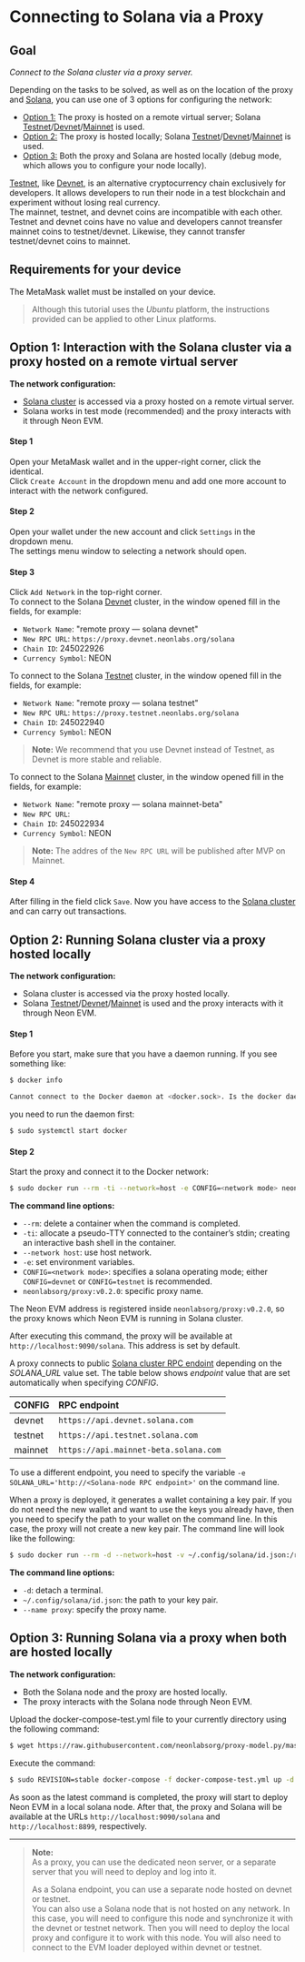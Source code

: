 # Connecting to Solana via a Proxy

## Goal
*Connect to the Solana cluster via a proxy server.*

Depending on the tasks to be solved, as well as on the location of the proxy and [Solana](https://docs.solana.com/introduction), you can use one of 3 options for configuring the network:
  * [Option 1:](#option-1-interaction-with-the-solana-cluster-via-a-proxy-hosted-on-a-remote-virtual-server) The proxy is hosted on a remote virtual server; Solana [Testnet](https://docs.solana.com/clusters#testnet)/[Devnet](https://docs.solana.com/clusters#devnet)/[Mainnet](https://docs.solana.com/clusters#mainnet-beta) is used.
  * [Option 2:](#option-2-running-solana-testnet-via-a-proxy-hosted-locally) The proxy is hosted locally; Solana [Testnet](https://docs.solana.com/clusters#testnet)/[Devnet](https://docs.solana.com/clusters#devnet)/[Mainnet](https://docs.solana.com/clusters#mainnet-beta) is used.
  * [Option 3:](#option-3-running-solana-via-a-proxy-when-both-are-hosted-locally) Both the proxy and Solana are hosted locally (debug mode, which allows you to configure your node locally).

[Testnet](https://docs.solana.com/clusters#testnet), like [Devnet](https://docs.solana.com/clusters#devnet), is an alternative cryptocurrency chain exclusively for developers. It allows developers to run their node in a test blockchain and experiment without losing real currency.  
The mainnet, testnet, and devnet coins are incompatible with each other. Testnet and devnet coins have no value and developers cannot treansfer mainnet coins to testnet/devnet. Likewise, they cannot transfer testnet/devnet coins to mainnet.

## Requirements for your device

The MetaMask wallet must be installed on your device.  

> Although this tutorial uses the *Ubuntu* platform, the instructions provided can be applied to other Linux platforms.  

## Option 1: Interaction with the Solana cluster via a proxy hosted on a remote virtual server

**The network configuration:**
  * [Solana cluster](https://docs.solana.com/cluster/overview) is accessed via a proxy hosted on a remote virtual server.
  * Solana works in test mode (recommended) and the proxy interacts with it through Neon EVM.

#### Step 1
Open your MetaMask wallet and in the upper-right corner, click the identical.  
Click `Create Account` in the dropdown menu and add one more account to interact with the network configured.  

#### Step 2
Open your wallet under the new account and click `Settings` in the dropdown menu.  
The settings menu window to selecting a network should open.  

#### Step 3
Click `Add Network` in the top-right corner.  
To connect to the Solana [Devnet](https://docs.solana.com/clusters#devnet) cluster, in the window opened fill in the fields, for example:
  * `Network Name`: "remote proxy — solana devnet"
  * `New RPC URL`: `https://proxy.devnet.neonlabs.org/solana`
  * `Chain ID`: 245022926
  * `Currency Symbol`: NEON

To connect to the Solana [Testnet](https://docs.solana.com/clusters#testnet) cluster, in the window opened fill in the fields, for example:
  * `Network Name`: "remote proxy — solana testnet"
  * `New RPC URL`: `https://proxy.testnet.neonlabs.org/solana`
  * `Chain ID`: 245022940
  * `Currency Symbol`: NEON

> **Note:** We recommend that you use Devnet instead of Testnet, as Devnet is more stable and reliable.

To connect to the Solana [Mainnet](https://docs.solana.com/clusters#mainnet-beta) cluster, in the window opened fill in the fields, for example:
  * `Network Name`: "remote proxy — solana mainnet-beta"
  * `New RPC URL`:
  * `Chain ID`: 245022934
  * `Currency Symbol`: NEON

> **Note:** The addres of the `New RPC URL` will be published after MVP on Mainnet. 


#### Step 4
After filling in the field click `Save`. Now you have access to the [Solana cluster](https://docs.solana.com/clusters) and can carry out transactions.

## Option 2: Running Solana cluster via a proxy hosted locally

**The network configuration:**
  * Solana cluster is accessed via the proxy hosted locally.
  * Solana [Testnet](https://docs.solana.com/clusters#testnet)/[Devnet](https://docs.solana.com/clusters#devnet)/[Mainnet](https://docs.solana.com/clusters#mainnet-beta) is used and the proxy interacts with it through Neon EVM.

#### Step 1
Before you start, make sure that you have a daemon running. If you see something like:  
```sh
$ docker info

Cannot connect to the Docker daemon at <docker.sock>. Is the docker daemon running?
```
you need to run the daemon first:
```sh
$ sudo systemctl start docker
```

#### Step 2

Start the proxy and connect it to the Docker network:
```sh
$ sudo docker run --rm -ti --network=host -e CONFIG=<network mode> neonlabsorg/proxy:v0.2.0
```

**The command line options:**  
  * `--rm`: delete a container when the command is completed.
  * `-ti`: allocate a pseudo-TTY connected to the container’s stdin; creating an interactive bash shell in the container.
  * `--network host`: use host network.
  * `-e`: set environment variables.
  * `CONFIG=<network mode>`: specifies a solana operating mode; either `CONFIG=devnet` or `CONFIG=testnet` is recommended.
  * `neonlabsorg/proxy:v0.2.0`: specific proxy name.

The Neon EVM address is registered inside `neonlabsorg/proxy:v0.2.0`, so the proxy knows which Neon EVM is running in Solana cluster.

After executing this command, the proxy will be available at `http://localhost:9090/solana`. This address is set by default.

A proxy connects to public [Solana cluster RPC endoint](https://docs.solana.com/cluster/rpc-endpoints) depending on the *SOLANA_URL* value set. The table below shows *endpoint* value that are set automatically when specifying *CONFIG*.

CONFIG | RPC endpoint
:-|:-
devnet | `https://api.devnet.solana.com`
testnet | `https://api.testnet.solana.com`
mainnet | `https://api.mainnet-beta.solana.com`

To use a different endpoint, you need to specify the variable `-e SOLANA_URL='http://<Solana-node RPC endpoint>'` on the command line.

When a proxy is deployed, it generates a wallet containing a key pair. If you do not need the new wallet and want to use the keys you already have, then you need to specify the path to your wallet on the command line. In this case, the proxy will not create a new key pair. The command line will look like the following:  

```sh
$ sudo docker run --rm -d --network=host -v ~/.config/solana/id.json:/root/.config/solana/id.json --name proxy neonlabsorg/proxy:v0.2.0
```

**The command line options:**
  * `-d`: detach a terminal.
  * `~/.config/solana/id.json`: the path to your key pair.
  * `--name proxy`: specify the proxy name.

## Option 3: Running Solana via a proxy when both are hosted locally

**The network configuration:**
  * Both the Solana node and the proxy are hosted locally.
  * The proxy interacts with the Solana node through Neon EVM.

Upload the docker-compose-test.yml file to your currently directory using the following command:
```sh
$ wget https://raw.githubusercontent.com/neonlabsorg/proxy-model.py/master/proxy/docker-compose-test.yml
```
Execute the command:
```sh
$ sudo REVISION=stable docker-compose -f docker-compose-test.yml up -d
```
As soon as the latest command is completed, the proxy will start to deploy Neon EVM in a local solana node. After that, the proxy and Solana will be available at the URLs `http://localhost:9090/solana` and `http://localhost:8899`, respectively.

---  

> **Note:**  
> As a proxy, you can use the dedicated neon server, or a separate server that you will need to deploy and log into it.
> 
> As a Solana endpoint, you can use a separate node hosted on devnet or testnet.  
> You can also use a Solana node that is not hosted on any network. In this case, you will need to configure this node and synchronize it with the devnet or testnet network. Then you will need to deploy the local proxy and configure it to work with this node. You will also need to connect to the EVM loader deployed within devnet or testnet.


